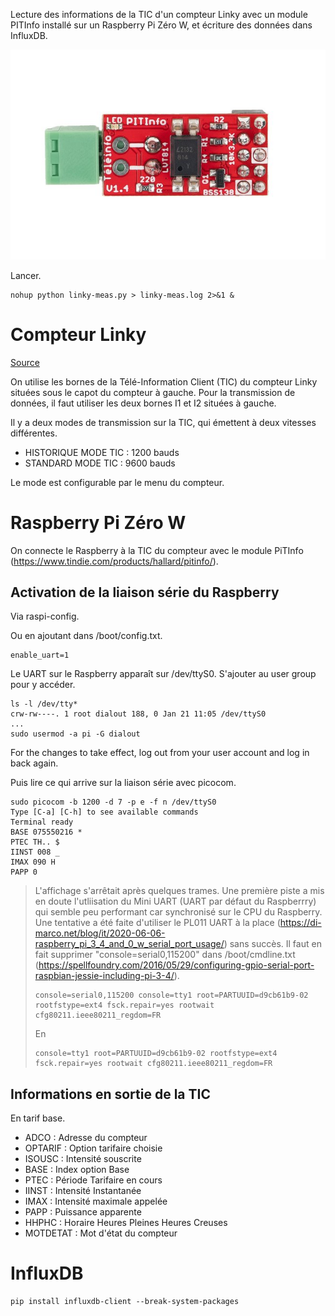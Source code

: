 Lecture des informations de la TIC d'un compteur Linky avec un module PITInfo installé sur un Raspberry Pi Zéro W, et écriture des données dans InfluxDB.

![PITInfo](./PITInfo.jpg)

Lancer.

```
nohup python linky-meas.py > linky-meas.log 2>&1 &
```

# Compteur Linky

[Source](https://www.hleroy.com/2023/02/recuperer-la-teleinformation-linky-depuis-un-raspberry-pi-avec-python-influxdb-et-grafana/)

On utilise les bornes de la Télé-Information Client (TIC) du compteur Linky situées sous le capot du compteur à gauche. Pour la transmission de données, il faut utiliser les deux bornes I1 et I2 situées à gauche.

Il y a deux modes de transmission sur la TIC, qui émettent à deux vitesses différentes.
- HISTORIQUE MODE TIC : 1200 bauds
- STANDARD MODE TIC : 9600 bauds

Le mode est configurable par le menu du compteur. 

# Raspberry Pi Zéro W

On connecte le Raspberry à la TIC du compteur avec le module PiTInfo (https://www.tindie.com/products/hallard/pitinfo/).

## Activation de la liaison série du Raspberry

Via raspi-config.

Ou en ajoutant dans /boot/config.txt.

```
enable_uart=1
```

Le UART sur le Raspberry apparaît sur /dev/ttyS0. S'ajouter au user group pour y accéder.

```
ls -l /dev/tty*
crw-rw----. 1 root dialout 188, 0 Jan 21 11:05 /dev/ttyS0
...
sudo usermod -a pi -G dialout
```
For the changes to take effect, log out from your user account and log in back again.

Puis lire ce qui arrive sur la liaison série avec picocom.

```
sudo picocom -b 1200 -d 7 -p e -f n /dev/ttyS0
Type [C-a] [C-h] to see available commands
Terminal ready
BASE 075550216 *
PTEC TH.. $
IINST 008 _
IMAX 090 H
PAPP 0
```

> L'affichage s'arrêtait après quelques trames. Une première piste a mis en doute l'utliisation du Mini UART (UART par défaut du Raspberrry) qui semble peu performant car synchronisé sur le CPU du Raspberry. Une tentative a été faite d'utiliser le PL011 UART à la place (https://di-marco.net/blog/it/2020-06-06-raspberry_pi_3_4_and_0_w_serial_port_usage/) sans succès. Il faut en fait supprimer "console=serial0,115200" dans /boot/cmdline.txt (https://spellfoundry.com/2016/05/29/configuring-gpio-serial-port-raspbian-jessie-including-pi-3-4/).
>
> ```
> console=serial0,115200 console=tty1 root=PARTUUID=d9cb61b9-02 rootfstype=ext4 fsck.repair=yes rootwait cfg80211.ieee80211_regdom=FR
> ```
>
> En
> 
> ```
> console=tty1 root=PARTUUID=d9cb61b9-02 rootfstype=ext4 fsck.repair=yes rootwait cfg80211.ieee80211_regdom=FR
> ```

## Informations en sortie de la TIC

En tarif base.

- ADCO : Adresse du compteur
- OPTARIF : Option tarifaire choisie
- ISOUSC : Intensité souscrite
- BASE : Index option Base
- PTEC : Période Tarifaire en cours
- IINST : Intensité Instantanée 
- IMAX : Intensité maximale appelée
- PAPP : Puissance apparente
- HHPHC : Horaire Heures Pleines Heures Creuses
- MOTDETAT : Mot d'état du compteur

# InfluxDB

```
pip install influxdb-client --break-system-packages
```


